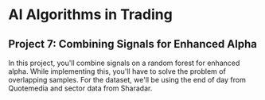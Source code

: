 # AI Algorithms in Trading

## Project 7: Combining Signals for Enhanced Alpha

In this project, you'll combine signals on a random forest for enhanced alpha. While implementing this, you'll have to solve the problem of overlapping samples. For the dataset, we'll be using the end of day from Quotemedia and sector data from Sharadar.
